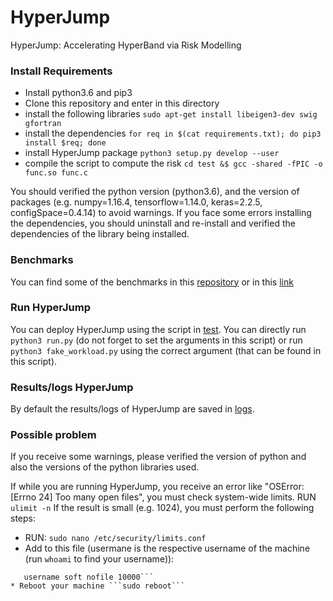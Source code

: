 # HyperJump #


HyperJump: Accelerating HyperBand via Risk Modelling


### Install Requirements 
* Install python3.6 and pip3
* Clone this repository and enter in this directory
* install the following libraries 
```sudo apt-get install libeigen3-dev swig gfortran```
* install the dependencies 
```for req in $(cat requirements.txt); do pip3 install $req; done```
* install HyperJump package
```python3 setup.py develop --user```
* compile the script to compute the risk
```cd test &$ gcc -shared -fPIC -o func.so func.c```



You should verified the python version (python3.6), and the version of packages (e.g. numpy=1.16.4, tensorflow=1.14.0, keras=2.2.5, configSpace=0.4.14) to avoid warnings. If you face some errors installing the dependencies, you should uninstall and re-install and verified the dependencies of the library being installed.


### Benchmarks
You can find some of the benchmarks in this [repository](https://github.com/pedrogbmendes/HyperJump_/tree/main/test/files) or in this  [link](https://drive.google.com/drive/folders/1LaQJrMygNqTYdFZERuwD08Um8t-3vp6s?usp=sharing)



### Run HyperJump
You can deploy HyperJump using the script in [test](https://github.com/pedrogbmendes/HyperJump_/tree/main/test). You can directly run ```python3 run.py``` (do not forget to set the arguments in this script) or run ```python3 fake_workload.py``` using the correct argument (that can be found in this script). 

### Results/logs HyperJump
By default the results/logs of HyperJump are saved in [logs](https://github.com/pedrogbmendes/HyperJump_/tree/main/test/logs). 


### Possible problem
If you receive some warnings, please verified the version of python and also the versions of the python libraries used.

If while you are running HyperJump, you receive an error like "OSError: [Errno 24] Too many open files", you must check system-wide limits.
RUN ```ulimit -n```
If the result is small (e.g. 1024), you must perform the following steps:

* RUN: ```sudo nano /etc/security/limits.conf```
* Add to this file (usermane is the respective username of the machine (run ```whoami``` to find your username)):
```usermane hard nofile 10000\\
   username soft nofile 10000```
* Reboot your machine ```sudo reboot```
